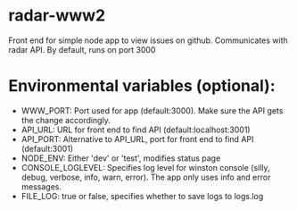 # radar-www2
Front end for simple node app to view issues on github. Communicates with radar API. By default, runs on port 3000
# Environmental variables (optional):
- WWW_PORT: Port used for app (default:3000). Make sure the API gets the change accordingly.
- API_URL: URL for front end to find API (default:localhost:3001)
- API_PORT: Alternative to API_URL, port for front end to find API (default:3001)
- NODE_ENV: Either 'dev' or 'test', modifies status page
- CONSOLE_LOGLEVEL: Specifies log level for winston console (silly, debug, verbose, info, warn, error). The app only uses info and error messages.
- FILE_LOG: true or false, specifies whether to save logs to logs.log